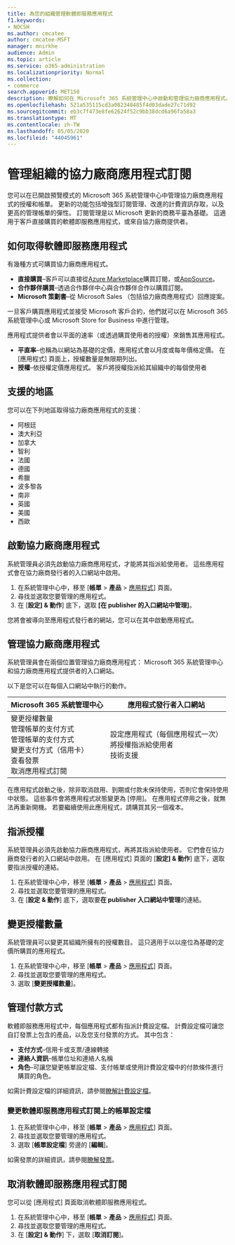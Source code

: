 ```yaml
---
title: 為您的組織管理軟體即服務應用程式
f1.keywords:
- NOCSH
ms.author: cmcatee
author: cmcatee-MSFT
manager: mnirkhe
audience: Admin
ms.topic: article
ms.service: o365-administration
ms.localizationpriority: Normal
ms.collection:
- commerce
search.appverid: MET150
description: 瞭解如何在 Microsoft 365 系統管理中心中啟動和管理協力廠商應用程式。
ms.openlocfilehash: 521a535115cd3a082348485f4d03dade27c71d92
ms.sourcegitcommit: eb3c7f473e8fe62624f52c9bb38dcd6a96fa58a3
ms.translationtype: MT
ms.contentlocale: zh-TW
ms.lasthandoff: 05/05/2020
ms.locfileid: "44045961"
---
```

# <a name="manage-third-party-app-subscriptions-for-your-organization"></a>管理組織的協力廠商應用程式訂閱

您可以在已開啟預覽模式的 Microsoft 365 系統管理中心中管理協力廠商應用程式的授權和帳單。 更新的功能包括增強型訂閱管理、改進的計費資訊存取，以及更高的管理帳單的彈性。 訂閱管理是以 Microsoft 更新的商務平臺為基礎。 這適用于客戶直接購買的軟體即服務應用程式，或來自協力廠商提供者。

## <a name="how-to-get-software-as-a-service-apps"></a>如何取得軟體即服務應用程式

有幾種方式可購買協力廠商應用程式。

- **直接購買**–客戶可以直接從[Azure Marketplace](https://azuremarketplace.microsoft.com/marketplace/)購買訂閱，或[AppSource](https://www.appsource.com/)。
- **合作夥伴購買**–透過合作夥伴中心與合作夥伴合作以購買訂閱。
- **Microsoft 策劃書**–從 Microsoft Sales （包括協力廠商應用程式）回應提案。

一旦客戶購買應用程式並接受 Microsoft 客戶合約，他們就可以在 Microsoft 365 系統管理中心或 Microsoft Store for Business 中進行管理。

應用程式提供者會以平面的速率（或透過購買使用者的授權）來銷售其應用程式。

- **平直率**–也稱為以網站為基礎的定價，應用程式會以月度或每年價格定價。 在 [應用程式] 頁面上，授權數量是無限期列出。
- **授權**–依授權定價應用程式。 客戶將授權指派給其組織中的每個使用者

## <a name="supported-regions"></a>支援的地區

您可以在下列地區取得協力廠商應用程式的支援：

- 阿根廷
- 澳大利亞
- 加拿大
- 智利
- 法國
- 德國
- 希臘
- 波多黎各
- 南非
- 英國
- 美國
- 西歐

## <a name="activate-third-party-apps"></a>啟動協力廠商應用程式

系統管理員必須先啟動協力廠商應用程式，才能將其指派給使用者。 這些應用程式會在協力廠商發行者的入口網站中啟用。

1. 在系統管理中心中，移至 [**帳單** > **產品** > <a href="https://go.microsoft.com/fwlink/p/?linkid=2125823" target="_blank">應用程式</a>] 頁面。
2. 尋找並選取您要管理的應用程式。
3. 在 [**設定] & 動作**] 底下，選取 **[在 publisher 的入口網站中管理]**。

您將會被導向至應用程式發行者的網站，您可以在其中啟動應用程式。

## <a name="manage-third-party-apps"></a>管理協力廠商應用程式

系統管理員會在兩個位置管理協力廠商應用程式： Microsoft 365 系統管理中心和協力廠商應用程式提供者的入口網站。

以下是您可以在每個入口網站中執行的動作。

| Microsoft 365 系統管理中心 | 應用程式發行者入口網站 |
| --- | --- |
| 變更授權數量 <br> 管理帳單的支付方式 <br> 管理帳單的支付方式 <br> 變更支付方式（信用卡） <br> 查看發票 <br> 取消應用程式訂閱 | 設定應用程式（每個應用程式一次） <br> 將授權指派給使用者 <br> 技術支援 |

在應用程式啟動之後，除非取消啟用、到期或付款未保持使用，否則它會保持使用中狀態。 這些事件會將應用程式狀態變更為 [停用]。 在應用程式停用之後，就無法再重新開機。 若要繼續使用此應用程式，請購買其另一個複本。

## <a name="assign-licenses"></a>指派授權

系統管理員必須先啟動協力廠商應用程式，再將其指派給使用者。 它們會在協力廠商發行者的入口網站中啟用。 在 [應用程式] 頁面的 [**設定] & 動作**] 底下，選取要指派授權的連結。

1. 在系統管理中心中，移至 [**帳單** > **產品** > <a href="https://go.microsoft.com/fwlink/p/?linkid=2125823" target="_blank">應用程式</a>] 頁面。
2. 尋找並選取您要管理的應用程式。
3. 在 [**設定 & 動作**] 底下，選取要**在 publisher 入口網站中管理**的連結。

## <a name="change-license-quantity"></a>變更授權數量

系統管理員可以變更其組織所擁有的授權數目。 這只適用于以以座位為基礎的定價所購買的應用程式。

1. 在系統管理中心中，移至 [**帳單** > **產品** > <a href="https://go.microsoft.com/fwlink/p/?linkid=2125823" target="_blank">應用程式</a>] 頁面。
2. 尋找並選取您要管理的應用程式。
3. 選取 [**變更授權數量**]。

## <a name="manage-payment-methods"></a>管理付款方式

軟體即服務應用程式中，每個應用程式都有指派計費設定檔。 計費設定檔可讓您自訂發票上包含的產品，以及您支付發票的方式。 其中包含：

- **支付方式**–信用卡或支票/連線轉接
- **連絡人資訊**–帳單位址和連絡人名稱
- **角色**–可讓您變更帳單設定檔、支付帳單或使用計費設定檔中的付款條件進行購買的角色。

如需計費設定檔的詳細資訊，請參閱[瞭解計費設定檔](https://docs.microsoft.com/microsoft-store/billing-profile)。

### <a name="change-the-billing-profile-on-a-software-as-a-service-app-subscription"></a>變更軟體即服務應用程式訂閱上的帳單設定檔

1. 在系統管理中心中，移至 [**帳單** > **產品** > <a href="https://go.microsoft.com/fwlink/p/?linkid=2125823" target="_blank">應用程式</a>] 頁面。
2. 尋找並選取您要管理的應用程式。
3. 選取 [**帳單設定檔**] 旁邊的 [**編輯**]。

如需發票的詳細資訊，請參閱[瞭解發票](billing-and-payments/understand-your-invoice.md)。

## <a name="cancel-a-software-as-a-service-app-subscription"></a>取消軟體即服務應用程式訂閱

您可以從 [應用程式] 頁面取消軟體即服務應用程式。

1. 在系統管理中心中，移至 [**帳單** > **產品** > <a href="https://go.microsoft.com/fwlink/p/?linkid=2125823" target="_blank">應用程式</a>] 頁面。
2. 尋找並選取您要管理的應用程式。
3. 在 [**設定] & 動作**] 下，選取 [**取消訂閱**]。
